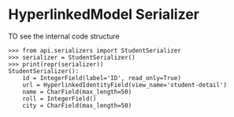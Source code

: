 # HyperlinkedModel Serializer


TO see the internal code structure
```
>>> from api.serializers import StudentSerializer
>>> serializer = StudentSerializer()
>>> print(repr(serializer))
StudentSerializer():
    id = IntegerField(label='ID', read_only=True)
    url = HyperlinkedIdentityField(view_name='student-detail')
    name = CharField(max_length=50)
    roll = IntegerField()
    city = CharField(max_length=50)
```